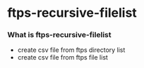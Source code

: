 # ftps-recursive-filelist
### What is ftps-recursive-filelist
* create csv file from ftps directory list
* create csv file from ftps file list
